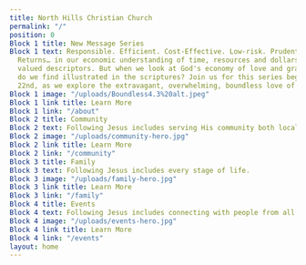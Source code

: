 ```yaml
---
title: North Hills Christian Church
permalink: "/"
position: 0
Block 1 title: New Message Series
Block 1 text: Responsible. Efficient. Cost-Effective. Low-risk. Prudent. Guaranteed
  Returns… in our economic understanding of time, resources and dollars, these are
  valued descriptors. But when we look at God's economy of love and grace, what adjectives
  do we find illustrated in the scriptures? Join us for this series beginning March
  22nd, as we explore the extravagant, overwhelming, boundless love of God.
Block 1 image: "/uploads/Boundless4.3%20alt.jpeg"
Block 1 link title: Learn More
Block 1 link: "/about"
Block 2 title: Community
Block 2 text: Following Jesus includes serving His community both locally and globally.
Block 2 image: "/uploads/community-hero.jpg"
Block 2 link title: Learn More
Block 2 link: "/community"
Block 3 title: Family
Block 3 text: Following Jesus includes every stage of life.
Block 3 image: "/uploads/family-hero.jpg"
Block 3 link title: Learn More
Block 3 link: "/family"
Block 4 title: Events
Block 4 text: Following Jesus includes connecting with people from all walks of life.
Block 4 image: "/uploads/events-hero.jpg"
Block 4 link title: Learn More
Block 4 link: "/events"
layout: home
---
```


